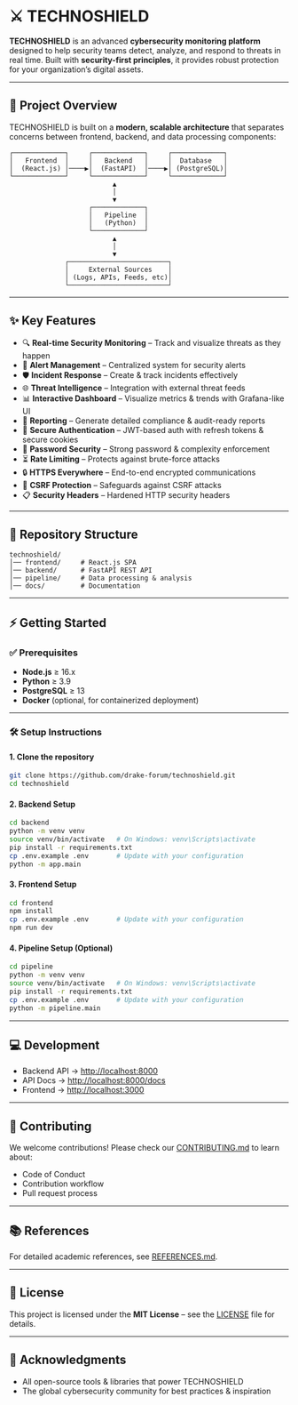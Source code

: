 # ⚔️ TECHNOSHIELD

**TECHNOSHIELD** is an advanced **cybersecurity monitoring platform** designed to help security teams detect, analyze, and respond to threats in real time. Built with **security-first principles**, it provides robust protection for your organization’s digital assets.

---

## 🚀 Project Overview

TECHNOSHIELD is built on a **modern, scalable architecture** that separates concerns between frontend, backend, and data processing components:

```
┌─────────────┐     ┌─────────────┐     ┌─────────────┐
│   Frontend  │     │   Backend   │     │  Database   │
│  (React.js) │────▶│  (FastAPI)  │────▶│ (PostgreSQL)│
└─────────────┘     └─────────────┘     └─────────────┘
                          ▲
                          │
                          ▼
                    ┌─────────────┐
                    │   Pipeline  │
                    │   (Python)  │
                    └─────────────┘
                          ▲
                          │
                          ▼
              ┌─────────────────────────┐
              │     External Sources    │
              │ (Logs, APIs, Feeds, etc)│
              └─────────────────────────┘
```

---

## ✨ Key Features

* 🔍 **Real-time Security Monitoring** – Track and visualize threats as they happen
* 🚨 **Alert Management** – Centralized system for security alerts
* 🛡️ **Incident Response** – Create & track incidents effectively
* 🌐 **Threat Intelligence** – Integration with external threat feeds
* 📊 **Interactive Dashboard** – Visualize metrics & trends with Grafana-like UI
* 📑 **Reporting** – Generate detailed compliance & audit-ready reports
* 🔐 **Secure Authentication** – JWT-based auth with refresh tokens & secure cookies
* 🔑 **Password Security** – Strong password & complexity enforcement
* ⏳ **Rate Limiting** – Protects against brute-force attacks
* 🔒 **HTTPS Everywhere** – End-to-end encrypted communications
* 🧩 **CSRF Protection** – Safeguards against CSRF attacks
* 📋 **Security Headers** – Hardened HTTP security headers

---

## 📂 Repository Structure

```
technoshield/
│── frontend/     # React.js SPA
│── backend/      # FastAPI REST API
│── pipeline/     # Data processing & analysis
│── docs/         # Documentation
```

---

## ⚡ Getting Started

### ✅ Prerequisites

* **Node.js** ≥ 16.x
* **Python** ≥ 3.9
* **PostgreSQL** ≥ 13
* **Docker** (optional, for containerized deployment)

---

### 🛠️ Setup Instructions

#### 1. Clone the repository

```bash
git clone https://github.com/drake-forum/technoshield.git
cd technoshield
```

#### 2. Backend Setup

```bash
cd backend
python -m venv venv
source venv/bin/activate   # On Windows: venv\Scripts\activate
pip install -r requirements.txt
cp .env.example .env       # Update with your configuration
python -m app.main
```

#### 3. Frontend Setup

```bash
cd frontend
npm install
cp .env.example .env       # Update with your configuration
npm run dev
```

#### 4. Pipeline Setup (Optional)

```bash
cd pipeline
python -m venv venv
source venv/bin/activate   # On Windows: venv\Scripts\activate
pip install -r requirements.txt
cp .env.example .env       # Update with your configuration
python -m pipeline.main
```

---

## 💻 Development

* Backend API → [http://localhost:8000](http://localhost:8000)
* API Docs → [http://localhost:8000/docs](http://localhost:8000/docs)
* Frontend → [http://localhost:3000](http://localhost:3000)

---

## 🤝 Contributing

We welcome contributions! Please check our [CONTRIBUTING.md](CONTRIBUTING.md) to learn about:

* Code of Conduct
* Contribution workflow
* Pull request process

---

## 📚 References  
For detailed academic references, see [REFERENCES.md](REFERENCES.md).

---

## 📜 License

This project is licensed under the **MIT License** – see the [LICENSE](LICENSE) file for details.

---

## 🙏 Acknowledgments

* All open-source tools & libraries that power TECHNOSHIELD
* The global cybersecurity community for best practices & inspiration
